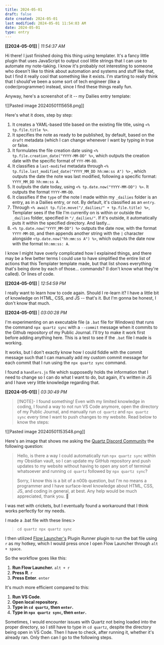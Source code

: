 ```yaml
---
title: 2024-05-01
draft: false
date created: 2024-05-01
last modified: 2024-05-01 11:54:03 AM
date: 2024-05-01
type: entry
---
```


**[[2024-05-01]]** | *11:54:37 AM*

Hi there! I just finished doing this thing using templater. It's a fancy little plugin that uses JavaScript to output cool little strings that I can use to automate my note-taking. I know it's probably not interesting to someone who doesn't like to think about automation and systems and stuff like that, but I find it really cool that something like it exists. I'm starting to really think that I should've been a some sort of tech engineer (like a coder/programmer) instead, since I find these things really fun.

Anyway, here's a screenshot of it -- my Dailies entry template:

![[Pasted image 20240501115658.png]]

Here's what it does, step by step:
1. It creates a YAML-based title based on the existing file title, using `<% tp.file.title %>`. 
2. It specifies the note as ready to be published, by default, based on the `draft` metadata (which I can change whenever I want by typing in true or false. 
3. It formulates the file creation date using `<% tp.file.creation_date("YYYY-MM-DD" %>`, which outputs the creation date with the specific format of `YYY-MM-DD`. 
4. It classifies a `last-modifed` metadata through `<% tp.file.last_modified_date("YYYY_MM_DD hh:mm:ss A") %>` , which outputs the date the note was last modified, following a specific format: `YYYY_MM_DD hh:mm:ss A`.
5. It outputs the date today, using `<% tp.date.now("YYYY-MM-DD") %>`. It outputs the format `YYYY-MM-DD`.
6. It classifies if the `type` of the note I made within my `_dailies` folder is an entry, as in a Dailies entry, or not. By default, it's classified as an `entry`.
7. Through `<% await tp.file.move("/_dailies/" + tp.file.title) %>`, Templater sees if the file I'm currently on is within or outside the `_dailies` folder, specified in `"/_dailies/"`. If it's outside, it automatically puts it within the specified directory. And lastly...
8. `<% tp.date.now("YYYY_MM-DD") %>` outputs the date now, with the format `YYYY-MM-DD`, and then appends another string with the `|` character alongside `<tp.date.now("hh:mm:ss A") %>`, which outputs the date now with the format `hh:mm:ss: A`.

I know I might have overly complicated how I explained things, and there may be a few better terms I could use to have simplified the entire list of actions that this Templater template made, but that list shows everything that's being done by each of those... commands? (I don't know what they're called). Or lines of code.

**[[2024-05-01]]** | *12:54:59 PM*

I really want to learn how to code again. Should I re-learn it? I have a little bit of knowledge on HTML, CSS, and JS -- that's it. But I'm gonna be honest, I don't know that much.

**[[2024-05-01]]** | *03:00:28 PM*

I'm experimenting on an executable file (a `.bat` file for Windows) that runs the command `npx quartz sync` with a `--commit` message when it commits to the Github repository of my Public Journal. I'll try to make it work first before adding anything here. This is a test to see if the `.bat` file I made is working.

It works, but I don't exactly know how I could fiddle with the commit message such that I can manually add my custom commit message for each commit that I run using the `npx quartz sync` command.

I found a `handlers.js` file which supposedly holds the information that I need to change so I can do what I want to do, but again, it's written in JS and I have very little knowledge regarding that.

**[[2024-05-01]]** | *03:30:49 PM*


> [!NOTE]- I found something!
> Even with my limited knowledge in coding, I found a way to not run VS Code anymore, open the directory of my Public Journal, and manually run `cd quartz` and `npx quartz sync` every time I want to push changes to my website. Read below to know the steps:

![[Pasted image 20240501153548.png]]

Here's an image that shows me asking the [Quartz Discord Community](https://discord.gg/cRFFHYye7t) the following question:

> Hello, is there a way I could automatically run `npx quartz sync` within my Obsidian vault, so I can update my GitHub repository and push updates to my website without having to open any sort of terminal whatsoever and running `cd quartz` followed by `npx quartz sync`? 
> 
> Sorry, I know this is a bit of a n00b question, but I'm no means a programmer and I have surface-level knowledge about HTML, CSS, JS, and coding in general, at best. Any help would be much appreciated, thank you. 🙂

I was met with crickets, but I eventually found a workaround that I think works perfectly for my needs. 

I made a .bat file with these lines:> 

>`cd quartz
>npx quartz sync`

I then utilized [Flow Launcher's](https://www.flowlauncher.com/) Plugin Runner plugin to run the bat file using `r` as my hotkey, which I would press once I open Flow Launcher through `alt + space`.

So the workflow goes like this:

1. **Run Flow Launcher.** `alt + r`
2. **Press R**. `r`
3. **Press Enter**. `enter`

It's much more efficient compared to this:

1. **Run VS Code**.
2. **Open local repository.**
3. **Type in `cd quartz`, then `enter`.**
4. **Type in `npx quartz sync`, then `enter`.**

Sometimes, I would encounter issues with Quartz not being loaded into the proper directory, so I still have to type in `cd quartz`, despite the directory being open in VS Code. Then I have to check, after running it, whether it's already ran. Only then can I go to the following steps.